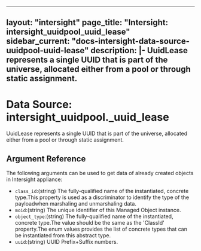 
---
layout: "intersight"
page_title: "Intersight: intersight_uuidpool_uuid_lease"
sidebar_current: "docs-intersight-data-source-uuidpool-uuid-lease"
description: |-
UuidLease represents a single UUID that is part of the universe, allocated either from a pool or through static assignment.
---

# Data Source: intersight_uuidpool._uuid_lease
UuidLease represents a single UUID that is part of the universe, allocated either from a pool or through static assignment.
## Argument Reference
The following arguments can be used to get data of already created objects in Intersight appliance:
* `class_id`:(string) The fully-qualified name of the instantiated, concrete type.This property is used as a discriminator to identify the type of the payloadwhen marshaling and unmarshaling data. 
* `moid`:(string) The unique identifier of this Managed Object instance. 
* `object_type`:(string) The fully-qualified name of the instantiated, concrete type.The value should be the same as the 'ClassId' property.The enum values provides the list of concrete types that can be instantiated from this abstract type. 
* `uuid`:(string) UUID Prefix+Suffix numbers. 
